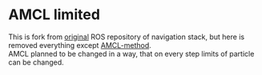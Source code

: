 # AMCL limited
This is fork from [original](https://github.com/ros-planning/navigation) ROS repository of navigation stack, but here is removed everything except [AMCL-method](http://wiki.ros.org/amcl).  
AMCL planned to be changed in a way, that on every step limits of particle can be changed.
